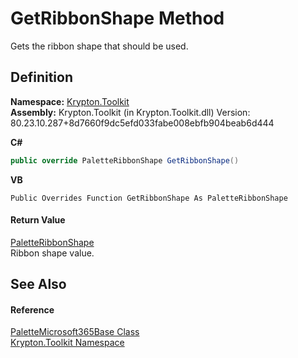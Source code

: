 # GetRibbonShape Method


Gets the ribbon shape that should be used.



## Definition
**Namespace:** <a href="79d2eac2-21f4-54ff-7552-b20c33c30600.md">Krypton.Toolkit</a>  
**Assembly:** Krypton.Toolkit (in Krypton.Toolkit.dll) Version: 80.23.10.287+8d7660f9dc5efd033fabe008ebfb904beab6d444

**C#**
``` C#
public override PaletteRibbonShape GetRibbonShape()
```
**VB**
``` VB
Public Overrides Function GetRibbonShape As PaletteRibbonShape
```



#### Return Value
<a href="84ca2d8c-daf3-0219-3015-4b7046d3d27b.md">PaletteRibbonShape</a>  
Ribbon shape value.

## See Also


#### Reference
<a href="0b40d77b-2297-27f8-3fff-72fa0eb8639f.md">PaletteMicrosoft365Base Class</a>  
<a href="79d2eac2-21f4-54ff-7552-b20c33c30600.md">Krypton.Toolkit Namespace</a>  
